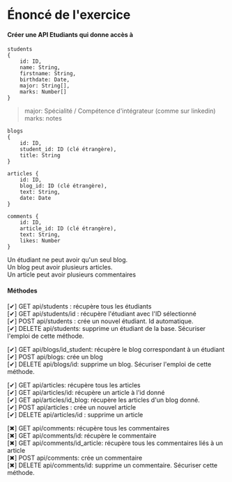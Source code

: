 # Énoncé de l'exercice

#### Créer une API Etudiants qui donne accès à

```
students
{
    id: ID,
    name: String,
    firstname: String,
    birthdate: Date,
    major: String[],
    marks: Number[]
}
```

>major: Spécialité / Compétence d'intégrateur (comme sur linkedin)<br>
>marks: notes

```
blogs
{
    id: ID,
    student_id: ID (clé étrangère),
    title: String
}
```

```
articles {
    id: ID,
    blog_id: ID (clé étrangère),
    text: String,
    date: Date
}
```

```
comments {
    id: ID,
    article_id: ID (clé étrangère),
    text: String,
    likes: Number
}
```

Un étudiant ne peut avoir qu'un seul blog.<br>
Un blog peut avoir plusieurs articles.<br>
Un article peut avoir plusieurs commentaires

#### Méthodes

[✔] GET api/students : récupère tous les étudiants<br>
[✔] GET api/students/id : récupère l'étudiant avec l'ID sélectionné<br>
[✔] POST api/students : crée un nouvel étudiant. Id automatique.<br>
[✔] DELETE api/students: supprime un étudiant de la base. Sécuriser l'emploi de cette méthode.

[✔] GET api/blogs/id_student: récupère le blog correspondant à un étudiant<br>
[✔] POST api/blogs: crée un blog<br>
[✔] DELETE api/blogs/id: supprime un blog. Sécuriser l'emploi de cette méthode.<br>

[✔] GET api/articles: récupère tous les articles<br>
[✔] GET api/articles/id: récupère un article à l'id donné<br>
[✔] GET api/articles/id_blog: récupère les articles d'un blog donné.<br>
[✔] POST api/articles : crée un nouvel article<br>
[✔] DELETE api/articles/id : supprime un article

[✖] GET api/comments: récupère tous les commentaires<br>
[✖] GET api/comments/id: récupère le commentaire<br>
[✖] GET api/comments/id_article: récupère tous les commentaires liés à un article<br>
[✖] POST api/comments: crée un commentaire<br>
[✖] DELETE api/comments/id: supprime un commentaire. Sécuriser cette méthode.
